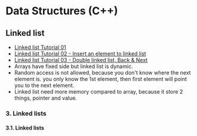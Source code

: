 # Data Structures (C++)

## Linked list
 * [Linked list Tutorial 01](https://www.youtube.com/watch?v=HKfj0l7ndbc)
 * [Linked list Tutorial 02 - Insert an element to linked list](https://www.youtube.com/watch?v=RNMIDj62o_o)
 * [Linked list Tutorial 03 - Double linked list, Back & Next](https://www.youtube.com/watch?v=-StYr9wILqo)
 * Arrays have fixed side but linked list is dynamic.
 * Random access is not allowed, because you don't know where the next element is. you only know the 1st element, then first element will point you to the next element.
 * Linked list need more memory compared to array, because it store 2 things, pointer and value.
### 3. Linked lists
#### 3.1. Linked lists